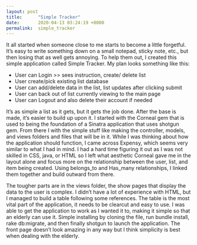 ```yaml
---
layout: post
title:      "Simple Tracker"
date:       2020-04-13 03:24:19 +0000
permalink:  simple_tracker
---
```



It all started when someone close to me starts to become a little forgetful. It’s easy to write something down on a small notepad, sticky note, etc., but then losing that as well gets annoying. To help them out, I created this simple application called Simple Tracker. My plan looks something like this:

* User can Login >> sees instruction, create/ delete list
* User create/pick existing list database
* User can add/delete data in the list, list updates after clicking submit
* User can back out of list currently viewing to the main page
* User can Logout and also delete their account if needed

It’s as simple a list as it gets, but it gets the job done. After the base is made, it’s easier to build up upon it. I started with the Corneal gem that is used to being the foundation of a Sinatra application that uses shotgun gem. From there I with the simple stuff like making the controller, models, and views folders and files that will be in it. While I was thinking about how the application should function, I came across Expensy, which seems very similar to what I had in mind. I had a hard time figuring it out as I was not skilled in CSS, java, or HTML so I left what aesthetic Corneal gave me in the layout alone and focus more on the relationship between the user, list, and item being created. Using belongs_to and Has_many relationships, I linked them together and build outward from there.

The tougher parts are in the views folder, the show pages that display the data to the user is complex. I didn’t have a lot of experience with HTML, but I managed to build a table following some references. The table is the most vital part of the application, it needs to be clearcut and easy to use. I was able to get the application to work as I wanted it to, making it simple so that an elderly can use it. Simple installing by cloning the file, run bundle install, rake db:migrate, and then finally shotgun to launch the application. The front page doesn’t look amazing in any way but I think simplicity is best when dealing with the elderly.


